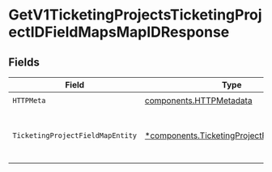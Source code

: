 # GetV1TicketingProjectsTicketingProjectIDFieldMapsMapIDResponse


## Fields

| Field                                                                                                   | Type                                                                                                    | Required                                                                                                | Description                                                                                             |
| ------------------------------------------------------------------------------------------------------- | ------------------------------------------------------------------------------------------------------- | ------------------------------------------------------------------------------------------------------- | ------------------------------------------------------------------------------------------------------- |
| `HTTPMeta`                                                                                              | [components.HTTPMetadata](../../models/components/httpmetadata.md)                                      | :heavy_check_mark:                                                                                      | N/A                                                                                                     |
| `TicketingProjectFieldMapEntity`                                                                        | [*components.TicketingProjectFieldMapEntity](../../models/components/ticketingprojectfieldmapentity.md) | :heavy_minus_sign:                                                                                      | Retrieve field map for a ticketing project                                                              |
